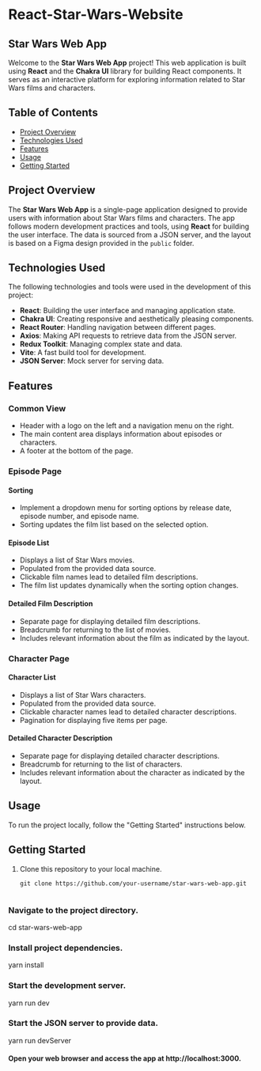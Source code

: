 # React-Star-Wars-Website

## Star Wars Web App

Welcome to the **Star Wars Web App** project! This web application is built using **React** and the **Chakra UI** library for building React components. It serves as an interactive platform for exploring information related to Star Wars films and characters.

## Table of Contents

- [Project Overview](#project-overview)
- [Technologies Used](#technologies-used)
- [Features](#features)
- [Usage](#usage)
- [Getting Started](#getting-started)


## Project Overview

The **Star Wars Web App** is a single-page application designed to provide users with information about Star Wars films and characters. The app follows modern development practices and tools, using **React** for building the user interface. The data is sourced from a JSON server, and the layout is based on a Figma design provided in the `public` folder.

## Technologies Used

The following technologies and tools were used in the development of this project:

- **React**: Building the user interface and managing application state.
- **Chakra UI**: Creating responsive and aesthetically pleasing components.
- **React Router**: Handling navigation between different pages.
- **Axios**: Making API requests to retrieve data from the JSON server.
- **Redux Toolkit**: Managing complex state and data.
- **Vite**: A fast build tool for development.
- **JSON Server**: Mock server for serving data.

## Features

### Common View

- Header with a logo on the left and a navigation menu on the right.
- The main content area displays information about episodes or characters.
- A footer at the bottom of the page.

### Episode Page

#### Sorting

- Implement a dropdown menu for sorting options by release date, episode number, and episode name.
- Sorting updates the film list based on the selected option.

#### Episode List

- Displays a list of Star Wars movies.
- Populated from the provided data source.
- Clickable film names lead to detailed film descriptions.
- The film list updates dynamically when the sorting option changes.

#### Detailed Film Description

- Separate page for displaying detailed film descriptions.
- Breadcrumb for returning to the list of movies.
- Includes relevant information about the film as indicated by the layout.

### Character Page

#### Character List

- Displays a list of Star Wars characters.
- Populated from the provided data source.
- Clickable character names lead to detailed character descriptions.
- Pagination for displaying five items per page.

#### Detailed Character Description

- Separate page for displaying detailed character descriptions.
- Breadcrumb for returning to the list of characters.
- Includes relevant information about the character as indicated by the layout.

## Usage

To run the project locally, follow the "Getting Started" instructions below.

## Getting Started

1. Clone this repository to your local machine.

   ```
   git clone https://github.com/your-username/star-wars-web-app.git


### Navigate to the project directory.

cd star-wars-web-app


### Install project dependencies.

yarn install


### Start the development server.

yarn run dev


### Start the JSON server to provide data.

yarn run devServer


#### Open your web browser and access the app at http://localhost:3000.
